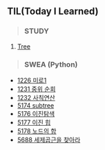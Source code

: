 ## TIL(Today I Learned)



> ### STUDY

1. [Tree](STUDY/0316/Tree.md)



> ### SWEA (Python)

- [1226 미로1](SWEA/1226.md)
- [1231 중위 순회](SWEA/1231.md)
- [1232 사칙연산](SWEA/1232.md)
- [5174 subtree](SWEA/5174.md)
- [5176 이진탐색](SWEA/5176.md)
- [5177 이진 힙](SWEA/5177.md)
- [5178 노드의 합](SWEA/5178.md)
- [5688 세제곱근을 찾아라](SWEA/5688.md)